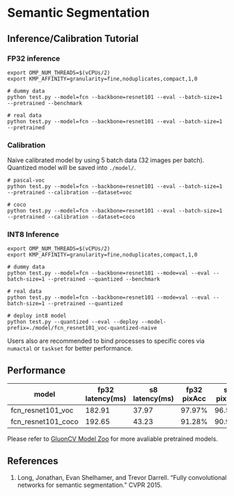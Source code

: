 # Semantic Segmentation

## Inference/Calibration Tutorial

### FP32 inference

```
export OMP_NUM_THREADS=$(vCPUs/2)
export KMP_AFFINITY=granularity=fine,noduplicates,compact,1,0

# dummy data
python test.py --model=fcn --backbone=resnet101 --eval --batch-size=1 --pretrained --benchmark

# real data
python test.py --model=fcn --backbone=resnet101 --eval --batch-size=1 --pretrained
```

### Calibration
Naive calibrated model by using 5 batch data (32 images per batch). Quantized model will be saved into `./model/`.

```
# pascal-voc
python test.py --model=fcn --backbone=resnet101 --eval --batch-size=1 --pretrained --calibration --dataset=voc

# coco
python test.py --model=fcn --backbone=resnet101 --eval --batch-size=1 --pretrained --calibration --dataset=coco
```

### INT8 Inference


```
export OMP_NUM_THREADS=$(vCPUs/2)
export KMP_AFFINITY=granularity=fine,noduplicates,compact,1,0

# dummy data
python test.py --model=fcn --backbone=resnet101 --mode=val --eval --batch-size=1 --pretrained --quantized --benchmark

# real data
python test.py --model=fcn --backbone=resnet101 --mode=val --eval --batch-size=1 --pretrained --quantized

# deploy int8 model
python test.py --quantized --eval --deploy --model-prefix=./model/fcn_resnet101_voc-quantized-naive
```
Users also are recommended to bind processes to specific cores via `numactal` or `taskset` for better performance. 

## Performance

model | fp32 latency(ms) | s8 latency(ms) | fp32 pixAcc | s8 pixAcc
-- | -- | -- | -- | -- |
fcn_resnet101_voc   |182.91 |37.97 |97.97% |96.53%  |
fcn_resnet101_coco  |192.65 |43.23 |91.28% |90.96%  |

Please refer to [GluonCV Model Zoo](http://gluon-cv.mxnet.io/model_zoo/index.html#semantic-segmentation) for more avaliable pretrained models.

## References
1. Long, Jonathan, Evan Shelhamer, and Trevor Darrell. “Fully convolutional networks for semantic segmentation.” CVPR 2015.
